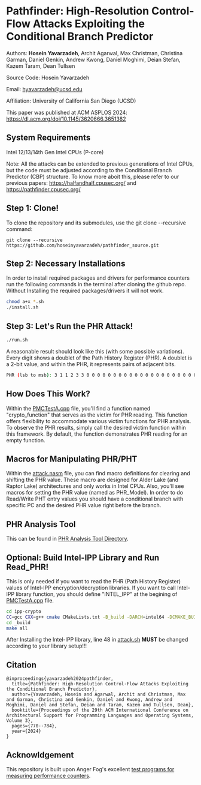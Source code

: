 # Pathfinder: High-Resolution Control-Flow Attacks Exploiting the Conditional Branch Predictor

Authors:         **Hosein Yavarzadeh**, Archit Agarwal, Max Christman, Christina Garman, Daniel Genkin, Andrew Kwong, Daniel Moghimi, Deian Stefan, Kazem Taram, Dean Tullsen

Source Code:     Hosein Yavarzadeh

Email:          [hyavarzadeh@ucsd.edu](hyavarzadeh@ucsd.edu)

Affiliation:    University of California San Diego (UCSD)

This paper was published at ACM ASPLOS 2024: https://dl.acm.org/doi/10.1145/3620666.3651382 

## System Requirements
Intel 12/13/14th Gen Intel CPUs (P-core)

Note: All the attacks can be extended to previous generations of Intel CPUs, but the code must be adjusted according to the Conditional Branch Predictor (CBP) structure. To know more aboit this, please refer to our previous papers: https://halfandhalf.cpusec.org/ and https://pathfinder.cpusec.org/

## Step 1: Clone!
To clone the repository and its submodules, use the git clone --recursive command:
```
git clone --recursive https://github.com/hoseinyavarzadeh/pathfinder_source.git
```

## Step 2: Necessary Installations
In order to install required packages and drivers for performance counters run the following commands in the terminal after cloning the github repo. Without Installing the required packages/drivers it will not work. 
```bash
chmod a+x *.sh
./install.sh
```

## Step 3: Let's Run the PHR Attack!
```bash
./run.sh
```

A reasonable result should look like this (with some possible variations). Every digit shows a doublet of the Path History Register (PHR). A doublet is a 2-bit value, and within the PHR, it represents pairs of adjacent bits.
```bash
PHR (lsb to msb): 3 1 1 2 3 3 0 0 0 0 0 0 0 0 0 0 0 0 0 0 0 0 0 0 0 0 0 0 0 0 0 0 0 0 0 0 0 0 0 0 0 0 0 0 0 0 0 0 0 0 0 0 0 0 0 0 0 0 0 0 0 0 0 0 0 0 0 0 0 0 0 0 0 0 0 0 0 0 0 0 0 0 0 0 0 0 0 0 0 0 0 0 0 0 0 0 0 0 0 0 0 0 0 0 0 0 0 0 0 0 0 0 0 0 0 0 0 0 0 0 0 0 0 0 0 0 0 0 0 0 0 0 0 0 0 0 0 0 0 0 0 0 0 0 0 0 0 0 0 0 0 0 0 0 0 0 0 0 0 0 0 0 0 0 0 0 0 0 0 0 0 0 0 0 0 0 0 0 0 0 0 0 0 0 0 0 0 0 0 0 0 0 0 0
```

## How Does This Work?
Within the [PMCTestA.cpp](source/PMCTestA.cpp) file, you'll find a function named "crypto_function" that serves as the victim for PHR reading. This function offers flexibility to accommodate various victim functions for PHR analysis. To observe the PHR results, simply call the desired victim function within this framework. By default, the function demonstrates PHR reading for an empty function.

## Macros for Manipulating PHR/PHT
Within the [attack.nasm](source/attack/attack.nasm) file, you can find macro definitions for clearing and shifting the PHR value. These macro are designed for Alder Lake (and Raptor Lake) architectures and only works in Intel CPUs. Also, you'll see macros for setting the PHR value (named as PHR_Model). In order to do Read/Write PHT entry values you should have a conditional branch with specific PC and the desired PHR value right before the branch.

## PHR Analysis Tool
This can be found in [PHR Analysis Tool Directory](phr-analysis-tool). 

## Optional: Build Intel-IPP Library and Run Read_PHR!
This is only needed if you want to read the PHR (Path History Register) values of Intel-IPP encryption/decryption libraries. 
If you want to call Intel-IPP library function, you should define "INTEL_IPP" at the begining of [PMCTestA.cpp](source/PMCTestA.cpp) file.
```bash
cd ipp-crypto
CC=gcc CXX=g++ cmake CMakeLists.txt -B_build -DARCH=intel64 -DCMAKE_BUILD_TYPE=Debug -DMERGED_BLD:BOOL=ON -DBUILD_EXAMPLES:BOOL=ON
cd _build
make all
```
After Installing the Intel-IPP library, line 48 in [attack.sh](./source/attack/attack.sh) **MUST** be changed according to your library setup!!!

## Citation
```
@inproceedings{yavarzadeh2024pathfinder,
  title={Pathfinder: High-Resolution Control-Flow Attacks Exploiting the Conditional Branch Predictor},
  author={Yavarzadeh, Hosein and Agarwal, Archit and Christman, Max and Garman, Christina and Genkin, Daniel and Kwong, Andrew and Moghimi, Daniel and Stefan, Deian and Taram, Kazem and Tullsen, Dean},
  booktitle={Proceedings of the 29th ACM International Conference on Architectural Support for Programming Languages and Operating Systems, Volume 3},
  pages={770--784},
  year={2024}
}
```

## Acknowldgement
This repository is built upon Anger Fog's excellent [test programs for measuring performance counters](https://agner.org/optimize/#testp).

